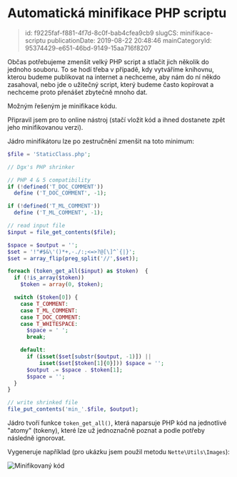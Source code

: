 Automatická minifikace PHP scriptu
================================

> id: f9225faf-f881-4f7d-8c0f-bab4cfea9cb9
> slugCS: minifikace-scriptu
> publicationDate: 2019-08-22 20:48:46
> mainCategoryId: 95374429-e651-46bd-9149-15aa716f8207

Občas potřebujeme zmenšit velký PHP script a stlačit jich několik do jednoho souboru. To se hodí třeba v případě, kdy vytváříme knihovnu, kterou budeme publikovat na internet a nechceme, aby nám do ní někdo zasahoval, nebo jde o užitečný script, který budeme často kopírovat a nechceme proto přenášet zbytečně mnoho dat.

Možným řešeným je minifikace kódu.

Připravil jsem pro to online nástroj (stačí vložit kód a ihned dostanete zpět jeho minifikovanou verzi).

Jádro minifikátoru lze po zestručnění zmenšit na toto minimum:

```php
$file = 'StaticClass.php';

// Dgx's PHP shrinker

// PHP 4 & 5 compatibility
if (!defined('T_DOC_COMMENT'))
  define ('T_DOC_COMMENT', -1);

if (!defined('T_ML_COMMENT'))
  define ('T_ML_COMMENT', -1);

// read input file
$input = file_get_contents($file);

$space = $output = '';
$set = '!"#$&\'()*+,-./:;<=>?@[\]^`{|}';
$set = array_flip(preg_split('//',$set));

foreach (token_get_all($input) as $token)  {
  if (!is_array($token))
    $token = array(0, $token);

  switch ($token[0]) {
    case T_COMMENT:
    case T_ML_COMMENT:
    case T_DOC_COMMENT:
    case T_WHITESPACE:
      $space = ' ';
      break;

    default:
      if (isset($set[substr($output, -1)]) ||
          isset($set[$token[1]{0}])) $space = '';
      $output .= $space . $token[1];
      $space = '';
  }
}

// write shrinked file
file_put_contents('min_'.$file, $output);
```


Jádro tvoří funkce `token_get_all()`, která naparsuje PHP kód na jednotlivé "atomy" (tokeny), které lze už jednoznačně poznat a podle potřeby následně ignorovat.

Vygeneruje například (pro ukázku jsem použil metodu `Nette\Utils\Images`):

<img src="{$baseUrl}/images/nette-image-minify.png" alt="Minifikovaný kód">
